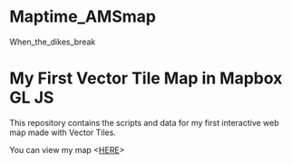 # Maptime_AMSmap
When_the_dikes_break
# My First Vector Tile Map in Mapbox GL JS

This repository contains the scripts and data for my first interactive web map made with Vector Tiles.

You can view my map <[HERE](https://eduardohansson.github.io/Maptime_AMSmap/#13.59/52.3661/4.8961/31.9/41)>
